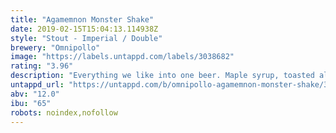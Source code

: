 ```yaml
---
title: "Agamemnon Monster Shake"
date: 2019-02-15T15:04:13.114938Z
style: "Stout - Imperial / Double"
brewery: "Omnipollo"
image: "https://labels.untappd.com/labels/3038682"
rating: "3.96"
description: "Everything we like into one beer. Maple syrup, toasted almonds, bacon, coconut and vanilla. Caution! Contains actual nuts and real bacon."
untappd_url: "https://untappd.com/b/omnipollo-agamemnon-monster-shake/3038682"
abv: "12.0"
ibu: "65"
robots: noindex,nofollow
---
```

